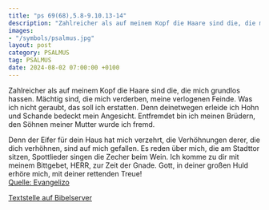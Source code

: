 ```yaml
---
title: "ps 69(68),5.8-9.10.13-14"
description: "Zahlreicher als auf meinem Kopf die Haare sind die, die mich grundlos hassen. Mächtig sind, die mich verderben, meine verlogenen Feinde. Was ich nicht geraubt, das soll ich erstatten. Denn deinetwegen erleide ich Hohn und Schande bedeckt mein Angesicht. Entfremdet bin ich meinen ...."
images:
- "/symbols/psalmus.jpg"
layout: post
category: PSALMUS
tag: PSALMUS
date: 2024-08-02 07:00:00 +0100
---
```

Zahlreicher als auf meinem Kopf die Haare sind die, die mich grundlos hassen. Mächtig sind, die mich verderben, meine verlogenen Feinde. Was ich nicht geraubt, das soll ich erstatten.
Denn deinetwegen erleide ich Hohn und Schande bedeckt mein Angesicht.
Entfremdet bin ich meinen Brüdern, 
den Söhnen meiner Mutter wurde ich fremd.<!--more-->

Denn der Eifer für dein Haus hat mich verzehrt, 
die Verhöhnungen derer, die dich verhöhnen, sind auf mich gefallen.
Es reden über mich, die am Stadttor sitzen, Spottlieder singen die Zecher beim Wein.
Ich komme zu dir mit meinem Bittgebet, HERR, zur Zeit der Gnade. Gott, in deiner großen Huld erhöre mich, mit deiner rettenden Treue!<br>
[Quelle: Evangelizo](https://evangeliumtagfuertag.org/DE/gospel)

[Textstelle auf Bibelserver](https://www.bibleserver.com/EU/ps69(68),5.8-9.10.13-14)
